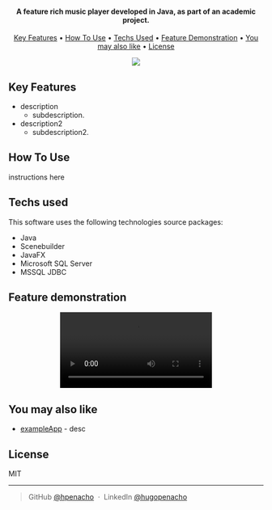 <h4 align="center">A feature rich music player developed in Java, as part of an academic project.</h4>

<p align="center">
  <a href="#key-features">Key Features</a> •
  <a href="#how-to-use">How To Use</a> •
  <a href="#Techs-used">Techs Used</a> •
  <a href="#Feature-demonstration">Feature Demonstration</a> •
  <a href="#You-may-also-like">You may also like</a> •
  <a href="#license">License</a>
</p>

<p align="center" width="100%">
    <img src="/readmeFiles/fastDemo.apng">
</p>

## Key Features

* description
  - subdescription.
* description2
  - subdescription2.

## How To Use

instructions here

## Techs used

This software uses the following technologies source packages:

- Java
- Scenebuilder
- JavaFX
- Microsoft SQL Server
- MSSQL JDBC

## Feature demonstration

<p align="center" width="100%" controls>
    <video src="/readmeFiles/featureDemo.webm.mov" type="video/mov">
</p>

## You may also like

- [exampleApp](githubappUrlHere) - desc

## License

MIT

---

> GitHub [@hpenacho](https://github.com/hpenacho) &nbsp;&middot;&nbsp;
> LinkedIn [@hugopenacho](https://linkedin.com/in/hugopenacho/)

